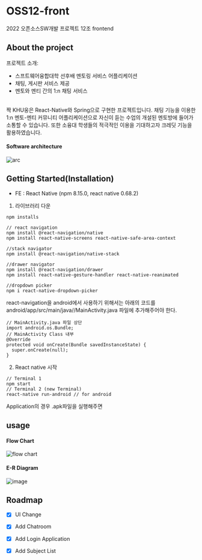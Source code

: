 # OSS12-front 
2022 오픈소스SW개발 프로젝트 12조 frontend


## About the project
프로젝트 소개:
* 스프트웨어융합대학 선후배 멘토링 서비스 어플리케이션
* 채팅, 게시판 서비스 제공
* 멘토와 멘티 간의 1:n 채팅 서비스
<br>
짝 KHU웅은  React-Native와 Spring으로 구현한 프로젝트입니다.
채팅 기능을 이용한 1:n 멘토-멘티 커뮤니티 어플리케이션으로 자신이 듣는 수업의 개설된 멘토방에 들어가 소통할 수 있습니다.
또한 소융대 학생들의 적극적인 이용을 기대하고자 크레딧 기능을 활용하였습니다.

#### Software architecture
![arc](https://user-images.githubusercontent.com/72684838/205894223-c7f62741-aa85-4351-a418-59d6b2f78d3d.png)
 <br>


## Getting Started(Installation)
- FE : React Native (npm 8.15.0, react native 0.68.2)
1. 라이브러리 다운
```
npm installs 

// react navigation
npm install @react-navigation/native
npm install react-native-screens react-native-safe-area-context

//stack navigator
npm install @react-navigation/native-stack

//drawer navigator
npm install @react-navigation/drawer
npm install react-native-gesture-handler react-native-reanimated

//dropdown picker
npm i react-native-dropdown-picker
```
react-navigation을 android에서 사용하기 위해서는 아래의 코드를 android/app/src/main/java/<your package name>/MainActivity.java 파일에 추가해주어야 한다.
```
// MainActivity.java 파일 상단
import android.os.Bundle;
// MainActivity Class 내부
@Override
protected void onCreate(Bundle savedInstanceState) {
  super.onCreate(null);
}
```

2. React native 시작
```
// Terminal 1
npm start
// Terminal 2 (new Terminal)
react-native run-android // for android
```
Application의 경우 .apk파일을 실행해주면 
   
## usage
#### Flow Chart
![flow chart](https://user-images.githubusercontent.com/113916318/205669810-8458f053-1d2b-4b43-b818-8a6760f3c9fb.png)

#### E-R Diagram
![image](https://user-images.githubusercontent.com/56192209/186586905-ba191f88-b1a7-4fb9-8d86-39c5089b1e58.png)



## Roadmap
- [x] UI Change
- [x] Add Chatroom
- [x] Add Login Application
- [x] Add Subject List

